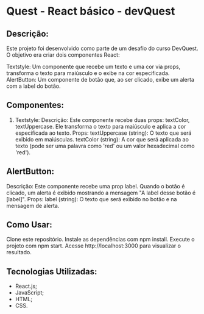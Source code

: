 # Quest - React básico - devQuest

## Descrição:

Este projeto foi desenvolvido como parte de um desafio do curso DevQuest. O objetivo era criar dois componentes React:

Textstyle: Um componente que recebe um texto e uma cor via props, transforma o texto para maiúsculo e o exibe na cor especificada.
AlertButton: Um componente de botão que, ao ser clicado, exibe um alerta com a label do botão.

## Componentes:

1. Textstyle:
Descrição: Este componente recebe duas props: textColor, textUppercase. Ele transforma o texto para maiúsculo e aplica a cor especificada ao texto.
Props:
textUppercase (string): O texto que será exibido em maiúsculas.
textColor (string): A cor que será aplicada ao texto (pode ser uma palavra como 'red' ou um valor hexadecimal como 'red').

## AlertButton:

Descrição: Este componente recebe uma prop label. Quando o botão é clicado, um alerta é exibido mostrando a mensagem "A label desse botão é [label]".
Props:
label (string): O texto que será exibido no botão e na mensagem de alerta.

## Como Usar:
Clone este repositório.
Instale as dependências com npm install.
Execute o projeto com npm start.
Acesse http://localhost:3000 para visualizar o resultado.

## Tecnologias Utilizadas:
- React.js;
- JavaScript;
- HTML;
- CSS.
